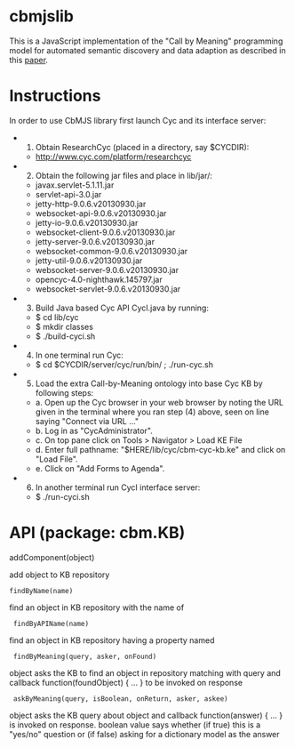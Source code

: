 # cbmjslib

This is a JavaScript implementation of the "Call by Meaning" programming model for automated
semantic discovery and data adaption as described in this [paper](http://www.hesam.us/callbymeaning/).

# Instructions

In order to use CbMJS library first launch Cyc and its interface server:

* 1) Obtain ResearchCyc (placed in a directory, say $CYCDIR):
  * http://www.cyc.com/platform/researchcyc

* 2) Obtain the following jar files and place in lib/jar/:
  * javax.servlet-5.1.11.jar
  * servlet-api-3.0.jar
   * jetty-http-9.0.6.v20130930.jar
   * websocket-api-9.0.6.v20130930.jar
   * jetty-io-9.0.6.v20130930.jar
   * websocket-client-9.0.6.v20130930.jar
   * jetty-server-9.0.6.v20130930.jar
   * websocket-common-9.0.6.v20130930.jar
   * jetty-util-9.0.6.v20130930.jar
   * websocket-server-9.0.6.v20130930.jar
   * opencyc-4.0-nighthawk.145797.jar
   * websocket-servlet-9.0.6.v20130930.jar

* 3) Build Java based Cyc API CycI.java by running:
  * $ cd lib/cyc
  * $ mkdir classes
  * $ ./build-cyci.sh

* 4) In one terminal run Cyc:
  * $ cd $CYCDIR/server/cyc/run/bin/ ; ./run-cyc.sh
  
* 5) Load the extra Call-by-Meaning ontology into base Cyc KB by following steps:
  * a. Open up the Cyc browser in your web browser by noting the URL given in the terminal where you ran step (4) above, seen on line saying "Connect via URL ..."
  * b. Log in as "CycAdministrator".
  * c. On top pane click on Tools > Navigator > Load KE File   
  * d. Enter full pathname: "$HERE/lib/cyc/cbm-cyc-kb.ke" and click on "Load File".
  * e. Click on "Add Forms to Agenda".
   
* 6) In another terminal run CycI interface server:
  * $ ./run-cyci.sh

# API (package: cbm.KB)

  addComponent(object)

add object to KB repository

    findByName(name)

find an object in KB repository with the name of <name>

     findByAPIName(name)

find an object in KB repository having a property named <name>

     findByMeaning(query, asker, onFound)

object <asker> asks the KB to find an object in repository matching with query <query> and 
callback <onFound> function(foundObject) { ... } to be invoked on response

	 askByMeaning(query, isBoolean, onReturn, asker, askee)

object <asker> asks the KB query <query> about object <askee> and callback <onReturn> 
function(answer) { ... } is invoked on response. <isBoolean> boolean value says whether
(if true) this is a "yes/no" question or (if false) asking for a dictionary model as 
the answer
